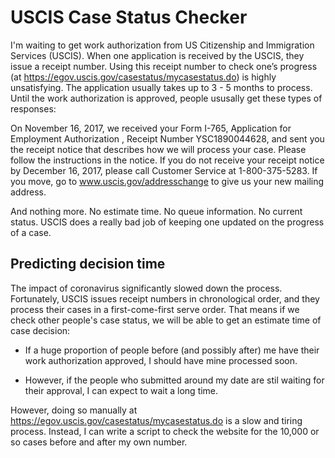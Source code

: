 # USCIS Case Status Checker

I'm waiting to get work authorization from US Citizenship and Immigration Services (USCIS). When one application is received by the USCIS, they issue a receipt number. Using this receipt number to check one’s progress (at https://egov.uscis.gov/casestatus/mycasestatus.do) is highly unsatisfying. The application usually takes up to 3 - 5 months to process. Until the work authorization is approved, people ususally get these types of responses: 

On November 16, 2017, we received your Form I-765, Application for Employment Authorization , Receipt Number YSC1890044628, and sent you the receipt notice that describes how we will process your case. Please follow the instructions in the notice. If you do not receive your receipt notice by December 16, 2017, please call Customer Service at 1-800-375-5283. If you move, go to www.uscis.gov/addresschange to give us your new mailing address.


And nothing more. No estimate time. No queue information. No current status. USCIS does a really bad job of keeping one updated on the progress of a case.


## Predicting decision time 

The impact of coronavirus significantly slowed down the process. Fortunately, USCIS issues receipt numbers in chronological order, and they process their cases in a first-come-first serve order. That means if we check other people's case status, we will be able to get an estimate time of case decision:

- If a huge proportion of people before (and possibly after) me have their work authorization approved, I should have mine processed soon.

- However, if the people who submitted around my date are stil waiting for their approval, I can expect to wait a long time.

However, doing so manually at https://egov.uscis.gov/casestatus/mycasestatus.do is a slow and tiring process. Instead, I can write a script to check the website for the 10,000 or so cases before and after my own number.